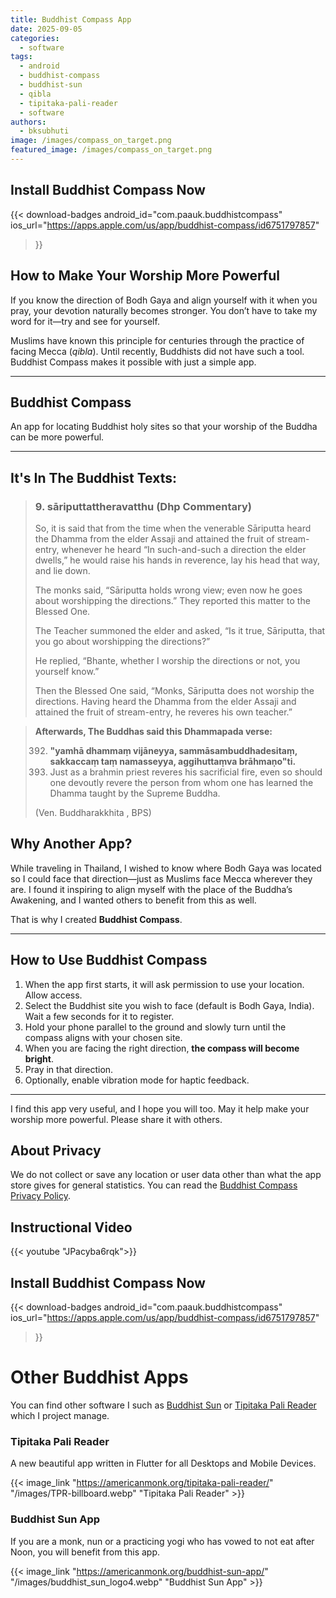 ```yaml
---
title: Buddhist Compass App
date: 2025-09-05
categories:
  - software
tags:
  - android
  - buddhist-compass
  - buddhist-sun
  - qibla
  - tipitaka-pali-reader
  - software
authors:
  - bksubhuti
image: /images/compass_on_target.png
featured_image: /images/compass_on_target.png
---
```



## Install Buddhist Compass Now
{{< download-badges 
     android_id="com.paauk.buddhistcompass" 
     ios_url="https://apps.apple.com/us/app/buddhist-compass/id6751797857" 
>}}

## How to Make Your Worship More Powerful

If you know the direction of Bodh Gaya and align yourself with it when you pray, your devotion naturally becomes stronger. You don’t have to take my word for it—try and see for yourself.  

Muslims have known this principle for centuries through the practice of facing Mecca (*qibla*). Until recently, Buddhists did not have such a tool. Buddhist Compass makes it possible with just a simple app.

---

## Buddhist Compass

An app for locating Buddhist holy sites so that your worship of the Buddha can be more powerful.

---

## It's In The Buddhist Texts:
>### 9. sāriputtattheravatthu (Dhp Commentary)
> 
>So, it is said that from the time when the venerable Sāriputta heard the Dhamma from the elder Assaji and attained the fruit of stream-entry, whenever he heard “In such-and-such a direction the elder dwells,” he would raise his hands in reverence, lay his head that way, and lie down.
>
>The monks said, “Sāriputta holds wrong view; even now he goes about worshipping the directions.” They reported this matter to the Blessed One.
>
>The Teacher summoned the elder and asked, “Is it true, Sāriputta, that you go about worshipping the directions?”
>
>He replied, “Bhante, whether I worship the directions or not, you yourself know.”
>
>Then the Blessed One said, “Monks, Sāriputta does not worship the directions. Having heard the Dhamma from the elder Assaji and attained the fruit of stream-entry, he reveres his own teacher.”

>  **Afterwards, The Buddhas said this Dhammapada verse:**
>
>392. **"yamhā dhammaṃ vijāneyya, sammāsambuddhadesitaṃ,** 
> **sakkaccaṃ taṃ namasseyya, aggihuttaṃva brāhmaṇo"ti.**
>392. Just as a brahmin priest reveres his sacrificial fire, even so should one devoutly revere the person from whom one has
learned the Dhamma taught by the Supreme Buddha. 
>
>(Ven. Buddharakkhita , BPS)

## Why Another App?

While traveling in Thailand, I wished to know where Bodh Gaya was located so I could face that direction—just as Muslims face Mecca wherever they are. I found it inspiring to align myself with the place of the Buddha’s Awakening, and I wanted others to benefit from this as well.  

That is why I created **Buddhist Compass**.

---

## How to Use Buddhist Compass

1. When the app first starts, it will ask permission to use your location. Allow access.  
2. Select the Buddhist site you wish to face (default is Bodh Gaya, India). Wait a few seconds for it to register.  
3. Hold your phone parallel to the ground and slowly turn until the compass aligns with your chosen site.  
4. When you are facing the right direction, **the compass will become bright**.  
5. Pray in that direction.  
6. Optionally, enable vibration mode for haptic feedback.

---

I find this app very useful, and I hope you will too. May it help make your worship more powerful. Please share it with others.  


## About Privacy
We do not collect or save any location or user data other than what the app store gives for general statistics. You can read the [Buddhist Compass Privacy Policy](https://americanmonk.org/privacy-policy-for-buddhist-compass-app/).


## Instructional Video
{{< youtube "JPacyba6rqk">}}


## Install Buddhist Compass Now
{{< download-badges 
     android_id="com.paauk.buddhistcompass" 
     ios_url="https://apps.apple.com/us/app/buddhist-compass/id6751797857" 
>}}




# Other Buddhist Apps

You can find other software I such as [Buddhist Sun](https://americanmonk.org/buddhist-sun-app/) or [Tipitaka Pali Reader](https://americanmonk.org/tipitaka-pali-reader/) which I project manage.



### Tipitaka Pali Reader

A new beautiful app written in Flutter for all Desktops and Mobile Devices.

{{< image_link "https://americanmonk.org/tipitaka-pali-reader/" "/images/TPR-billboard.webp" "Tipitaka Pali Reader" >}}

### Buddhist Sun App

If you are a monk, nun or a practicing yogi who has vowed to not eat after Noon, you will benefit from this app.

{{< image_link "https://americanmonk.org/buddhist-sun-app/" "/images/buddhist_sun_logo4.webp" "Buddhist Sun App" >}}

